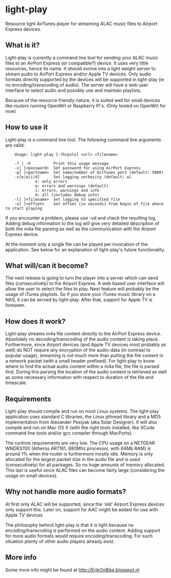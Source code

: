 light-play
==========

Resource light AirTunes player for streaming ALAC music files to Airport Express devices.

What is it?
-----------
Light-play is currently a command line tool for sending your ALAC music files to an AirPort Express (or compatible?) device. It uses very little resources, hence its name. It should evolve into a light weight server to stream audio to AirPort Express and/or Apple TV devices. Only audio formats directly supported by the devices will be supported in light-play (ie no encoding/transcoding of audio). The server will have a web user interface to select audio and possibly use and maintain playlists.

Because of the resource friendly nature, it is suited well for small devices like routers running OpenWrt or Raspberry Pi's. (Only tested on OpenWrt for now)

How to use it
-------------
Light-play is a command line tool. The following command line arguments are valid:

	    Usage: light-play [-?hcpvlo] <url> <filename>
	    
	    -? | -h          Print this usage message
	    -c[ ]<password>  Set password for using AirPort Express
	    -p[ ]<portname>  Set name/number of AirTunes port (default: 5000)
	    -v[e|w|i|d]      Set logging verbosity (default: w)
				 e: only errors
				 w: errors and warnings (default)
				 i: errors, warnings and info
				 d: all (includes debug info)
	    -l[ ]<filename>  Set logging to specified file
	    -o[ ]<offset>    Set offset (in seconds) from begin of file where to start playing

If you encounter a problem, please use -vd and check the resulting log. Adding debug information to the log will give very detailed description of both the m4a file parsing as well as the communication with the Airport Express device.

At the moment only a single file can be played per invocation of the application. See below for an explanation of light-play's future functionality.

What will/can it become?
------------------------
The next release is going to turn the player into a server which can send files (consecutively) to the Airport Express. A web based user interface will allow the user to select the files to play. Next feature will probably be the usage of iTunes playlists. So if you store your iTunes music library on a NAS, it can be served by light-play. After that, support for Apple TV is foreseen.

How does it work?
-----------------
Light-play streams m4a file content directly to the AirPort Express device. Absolutely no decoding/transcoding of the audio content is taking place. Furthermore, since Airport devices (and Apple TV devices most probably as well) do NOT require any encryption of the audio-data (in contrast to popular usage), streaming is not much more than putting the file content in a network packet (with a small header prefixed). For light-play to know where to find the actual audio content within a m4a file, the file is parsed first. During this parsing the location of the audio content is retrieved as well as some necessary information with respect to duration of the file and timescale.

Requirements
------------
Light-play should compile and run on most Linux systems.  The light-play application uses standard C libraries, the Linux pthread library and a MD5 implementation from Alexander Peslyak (aka Solar Designer). It will also compile and run on Mac OS X (with the right tools installed, like XCode command line tools and/or gcc compiler through MacPorts).

The runtime requirements are very low. The CPU usage on a NETGEAR WNDR3700 (Atheros AR7161, 680Mhz processor, with 64Mb RAM) is around 1% when the router is furthermore mostly idle. Memory is only allocated for the largest packet size in the audio file and is used (consecutively) for all packages. So no huge amounts of memory allocated. This last is useful since ALAC files can become fairly large (considering the usage on small devices).

Why not handle more audio formats?
----------------------------------
At first only ALAC will be supported, since the 'old' Airport Express devices only support this. Later on, support for AAC might be added for use with Apple TV devices.

The philosophy behind light-play is that it is light because no encoding/transcoding is performed on the audio content. Adding support for more audio formats would require encoding/transcoding. For such situation plenty of other audio players already exist.

More info
---------
Some more info might be found at http://ErikOnBike.blogspot.nl

